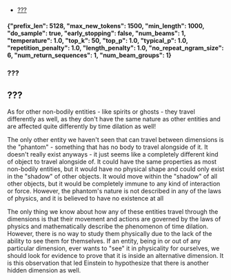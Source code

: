 - [???](#)


#### {"prefix_len": 5128, "max_new_tokens": 1500, "min_length": 1000, "do_sample": true, "early_stopping": false, "num_beams": 1, "temperature": 1.0, "top_k": 50, "top_p": 1.0, "typical_p": 1.0, "repetition_penalty": 1.0, "length_penalty": 1.0, "no_repeat_ngram_size": 6, "num_return_sequences": 1, "num_beam_groups": 1}
### ???
## ???

 As for other non-bodily entities - like spirits or ghosts - they travel differently as well, as they don't have the same nature as other entities and are affected quite differently by time dilation as well!

The only other entity we haven't seen that can travel between dimensions is the "phantom" - something that has no body to travel alongside of it. It doesn't really exist anyways - it just seems like a completely different kind of object to travel alongside of. It could have the same properties as most non-bodily entities, but it would have no physical shape and could only exist in the "shadow" of other objects. It would move within the "shadow" of all other objects, but it would be completely immune to any kind of interaction or force. However, the phantom's nature is not described in any of the laws of physics, and it is believed to have no existence at all

The only thing we know about how any of these entities travel through the dimensions is that their movement and actions are governed by the laws of physics and mathematically describe the phenomenon of time dilation. However, there is no way to study them physically due to the lack of the ability to see them for themselves. If an entity, being in or out of any particular dimension, ever wants to "see" it in physicality for ourselves, we should look for evidence to prove that it is inside an alternative dimension. It is this observation that led Einstein to hypothesize that there is another hidden dimension as well.
